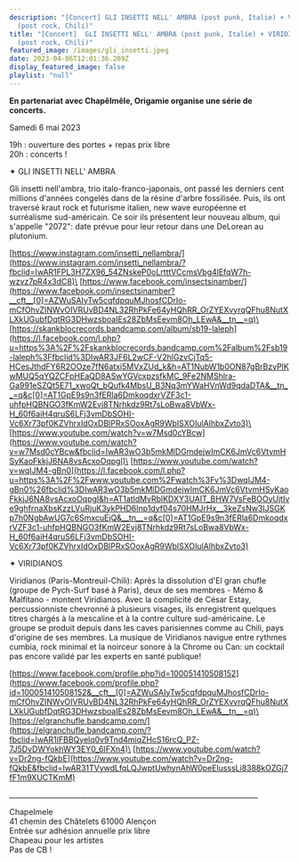 ```yaml
---
description: "[Concert] GLI INSETTI NELL' AMBRA (post punk, Italie) + VIRIDIANOS
  (post rock, Chili)"
title: "[Concert]  GLI INSETTI NELL' AMBRA (post punk, Italie) + VIRIDIANOS
  (post rock, Chili)"
featured_image: /images/gli_insetti.jpeg
date: 2023-04-06T12:01:36.209Z
display_featured_image: false
playlist: "null"
---
```

**En partenariat avec Chapêlmêle, Origamie organise une série de concerts.**

Samedi 6 mai 2023

19h : ouverture des portes + repas prix libre\
20h : concerts !

✦ GLI INSETTI NELL' AMBRA

Gli insetti nell'ambra, trio italo-franco-japonais, ont passé les derniers cent millions d'années congelés dans de la résine d'arbre fossilisée. Puis, ils ont traversé kraut rock et futurisme italien, new wave européenne et surréalisme sud-américain. Ce soir ils présentent leur nouveau album, qui s'appelle "2072": date prévue pour leur retour dans une DeLorean au plutonium.

[https://www.instagram.com/insetti_nellambra/](https://www.instagram.com/insetti_nellambra/?fbclid=IwAR1FPL3H7ZX96_54ZNskeP0oLrtttVCcmsVbg4lEfqW7h-wzvz7pR4x3dC8)\
[https://www.facebook.com/insectsinamber/](https://www.facebook.com/insectsinamber?__cft__[0]=AZWuSAIyTw5cqfdpquMJhosfCDrIo-mCfOhvZINWvOIVRUvBD4NL32RhPkFe64yHQhRR_OrZYEXvyrqQFhu8NutXLXkUGubfDqtRG3DHwzsboaIEs28ZbMsEevm8Oh_LEwA&__tn__=q)\
[https://skankblocrecords.bandcamp.com/album/sb19-laleph](https://l.facebook.com/l.php?u=https%3A%2F%2Fskankblocrecords.bandcamp.com%2Falbum%2Fsb19-laleph%3Ffbclid%3DIwAR3JF6L2wCF-V2hlGzvCjTq5-HCesJthdFY6R2OOze7fN6atxi5MVxZUd_k&h=AT1NubW1b0ON87gBrBzyPlKwMUQ5qYQZCFpHEaQD8ASwYGVcxpzsfkMC_9Fe2NMShlra-Ga991eSZQt5E71_xwoQt_bQufk4MbsU_B3Nq3mYWaHVnWd9qdaDTA&__tn__=q&c[0]=AT1GpE9s9n3fERla6DmkoqdxrVZF3c1-uhfpHQBNGO3fKmW2Evj8TNrhkdz9Rt7sLoBwa8VbWx-H_60f6aiH4qruS6LFj3vmDbSOHI-Vc6Xr73pf0KZVhrxIdOxDBlPRxSOoxAgR9WbISXOIulAlhbxZvto3)\
[https://www.youtube.com/watch?v=w7Msd0cYBcw](https://www.youtube.com/watch?v=w7Msd0cYBcw&fbclid=IwAR3wO3b5mkMlDGmdejwImCK6JmVc6VtvmHSyKaoFkkjJ6NA8vsAcxoOqpgI)\
[https://www.youtube.com/watch?v=wqIJM4-gBn0](https://l.facebook.com/l.php?u=https%3A%2F%2Fwww.youtube.com%2Fwatch%3Fv%3DwqIJM4-gBn0%26fbclid%3DIwAR3wO3b5mkMlDGmdejwImCK6JmVc6VtvmHSyKaoFkkjJ6NA8vsAcxoOqpgI&h=AT1atldMvRblKDXY3UAIT_BHW7VsFeBOOyUjtIve9ghfrnaXbsKzzLVuRjuK3ykPHD6Inp1dyf04s70HMJrHx__3keZsNw3IJSGKp7h0NgbAwUG7c6SmxcuEjQ&__tn__=q&c[0]=AT1GpE9s9n3fERla6DmkoqdxrVZF3c1-uhfpHQBNGO3fKmW2Evj8TNrhkdz9Rt7sLoBwa8VbWx-H_60f6aiH4qruS6LFj3vmDbSOHI-Vc6Xr73pf0KZVhrxIdOxDBlPRxSOoxAgR9WbISXOIulAlhbxZvto3)

✦ VIRIDIANOS

Viridianos (Paris-Montreuil-Chili): Après la dissolution d'El gran chufle (groupe de Pych-Surf basé à Paris), deux de ses membres - Mémo & Malfitano - montent Viridianos. Avec la complicité de César Estay, percussionniste chevronné à plusieurs visages, ils enregistrent quelques titres chargés à la mescaline et à la contre culture sud-américaine. Le groupe se produit depuis dans les caves parisiennes comme au Chili, pays d'origine de ses membres. La musique de Viridianos navigue entre rythmes cumbia, rock minimal et la noirceur sonore à la Chrome ou Can: un cocktail pas encore validé par les experts en santé publique!

[https://www.facebook.com/profile.php?id=100051410508152](https://www.facebook.com/profile.php?id=100051410508152&__cft__[0]=AZWuSAIyTw5cqfdpquMJhosfCDrIo-mCfOhvZINWvOIVRUvBD4NL32RhPkFe64yHQhRR_OrZYEXvyrqQFhu8NutXLXkUGubfDqtRG3DHwzsboaIEs28ZbMsEevm8Oh_LEwA&__tn__=q)\
[https://elgranchufle.bandcamp.com/](https://elgranchufle.bandcamp.com/?fbclid=IwAR1IFBBQyelq0v9Tnd4miqZHcS16rcQ_PZ-7J5DvDWYokhWY3EY0_6IFXn4)\
[https://www.youtube.com/watch?v=Dr2ng-fQkbE](https://www.youtube.com/watch?v=Dr2ng-fQkbE&fbclid=IwAR31TVywdLfqLQJwptUwhynAhW0peElusssLi8388kOZGj7fF1m9XUCTKmM)

\_\_\_\_\_\_\_\_\_\_\_\_\_\_\_\_\_\_\_\_\_\_\_\_\_\_\_\_\_\_\_\_\_\_\_\_\_\_\_\_\_\_\_\_\_\_\_\_\_\_\_\_\_\_\_\_\_\_\_\_\_\_\_\_\_\_\_\_\_\_

Chapelmele\
41 chemin des Châtelets 61000 Alençon\
Entrée sur adhésion annuelle prix libre\
Chapeau pour les artistes\
Pas de CB !